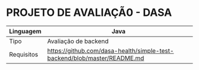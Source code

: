 PROJETO DE AVALIAÇÃ0 - DASA
==============================

| Linguagem | Java |
| --------- | ---- |
| Tipo | Avaliação de backend |
| Requisitos | https://github.com/dasa-health/simple-test-backend/blob/master/README.md |


